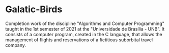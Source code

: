 # Galatic-Birds
Completion work of the discipline "Algorithms and Computer Programming" taught in the 1st semester of 2021 at the "Universidade de Brasília - UNB". It consists of a computer program, created in the C language, that allows the management of flights and reservations of a fictitious suborbital travel company.
